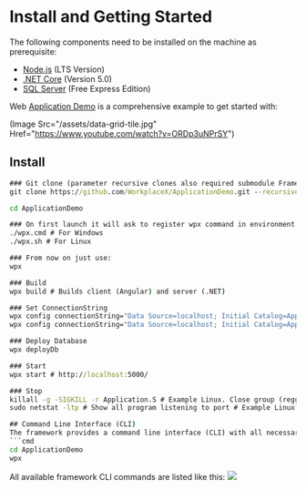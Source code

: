 # Install and Getting Started
The following components need to be installed on the machine as prerequisite:
* [Node.js](https://nodejs.org/en/) (LTS Version)
* [.NET Core](https://dotnet.microsoft.com/download) (Version 5.0)
* [SQL Server](https://www.microsoft.com/en-us/sql-server/sql-server-downloads) (Free Express Edition)

Web [Application Demo](https://github.com/WorkplaceX/ApplicationDemo) is a comprehensive example to get started with:

(Image Src="/assets/data-grid-tile.jpg" Href="https://www.youtube.com/watch?v=ORDp3uNPrSY")

## Install
```cmd
### Git clone (parameter recursive clones also required submodule Framework):
git clone https://github.com/WorkplaceX/ApplicationDemo.git --recursive

cd ApplicationDemo

### On first launch it will ask to register wpx command in environment path:
./wpx.cmd # For Windows
./wpx.sh # For Linux

### From now on just use:
wpx

### Build
wpx build # Builds client (Angular) and server (.NET)

### Set ConnectionString
wpx config connectionString="Data Source=localhost; Initial Catalog=ApplicationDemo; Integrated Security=True;" # Example Windows
wpx config connectionString="Data Source=localhost; Initial Catalog=ApplicationDemo; User Id=SA; Password=MyPassword;" # Example Linux

### Deploy Database
wpx deployDb

### Start
wpx start # http://localhost:5000/

### Stop
killall -g -SIGKILL -r Application.S # Example Linux. Close group (regular expression for Application.Server)
sudo netstat -ltp # Show all program listening to port # Example Linux```

## Command Line Interface (CLI)
The framework provides a command line interface (CLI) with all necessary functions like build, deploy and so on. In the root folder type cli.
```cmd
cd ApplicationDemo
wpx
```
All available framework CLI commands are listed like this:
![](/assets/cli.png)